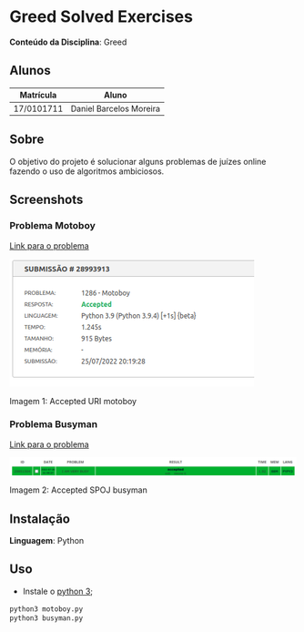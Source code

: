 # Greed Solved Exercises

**Conteúdo da Disciplina**: Greed<br>

## Alunos
|Matrícula | Aluno |
| -- | -- |
| 17/0101711  |  Daniel Barcelos Moreira |

## Sobre
O objetivo do projeto é solucionar alguns problemas de juízes online fazendo o uso de algoritmos ambiciosos. 

## Screenshots
### Problema Motoboy
[Link para o problema](https://www.beecrowd.com.br/judge/pt/problems/view/1286)

![Accepted Motoboy](./images/screenshot1.png)
</figcaption>
    Imagem 1: Accepted URI motoboy
</figcaption>

### Problema Busyman

[Link para o problema](https://www.spoj.com/problems/BUSYMAN/)

![Accepted Busyman](./images/screenshot2.png)
</figcaption>
    Imagem 2: Accepted SPOJ busyman
</figcaption>

## Instalação 
**Linguagem**: Python<br>

## Uso 
- Instale o [python 3](https://www.python.org/downloads/);

```
python3 motoboy.py
python3 busyman.py
```




